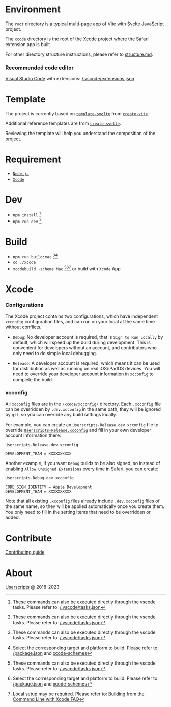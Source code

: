 # Environment

The `root` directory is a typical multi-page app of Vite with Svelte JavaScript project.

The `xcode` directory is the root of the Xcode project where the Safari extension app is built.

For other directory structure instructions, please refer to [structure.md](structure.md).

### Recommended code editor

[Visual Studio Code](https://github.com/Microsoft/vscode) with extensions: [/.vscode/extensions.json](../.vscode/extensions.json)

# Template

The project is currently based on [`template-svelte`](https://github.com/vitejs/vite/tree/main/packages/create-vite/template-svelte) from [`create-vite`](https://github.com/vitejs/vite/tree/main/packages/create-vite).

Additional reference templates are from [`create-svelte`](https://github.com/sveltejs/kit/tree/master/packages/create-svelte).

Reviewing the template will help you understand the composition of the project.

# Requirement

- [`Node.js`](https://nodejs.org/)
- [`Xcode`](https://geo.itunes.apple.com/app/id497799835)

# Dev

- `npm install` [^1]
- `npm run dev` [^1]

# Build

- `npm run build:mac` [^1][^2]
- `cd ./xcode`
- `xcodebuild -scheme Mac` [^1][^2][^3] or build with `Xcode` App

[^1]: These commands can also be executed directly through the vscode tasks. Please refer to: [/.vscode/tasks.json](../.vscode/tasks.json)
[^2]: Select the corresponding target and platform to build. Please refer to: [/package.json](../package.json) and [xcode-schemes](/xcode/Userscripts.xcodeproj/xcshareddata/xcschemes/)
[^3]: Local setup may be required. Please refer to: [Building from the Command Line with Xcode FAQ](https://developer.apple.com/library/archive/technotes/tn2339/_index.html)

# Xcode

### Configurations

The Xcode project contains two configurations, which have independent `xcconfig` configuration files, and can run on your local at the same time without conflicts.

- `Debug`: No developer account is required, that is `Sign to Run Locally` by default, which will speed up the build during development. This is convenient for developers without an account, and contributors who only need to do simple local debugging.

- `Release`: A developer account is required, which means it can be used for distribution as well as running on real iOS/iPadOS devices. You will need to override your developer account information in `xcconfig` to complete the build.

### xcconfig

All `xcconfig` files are in the [`/xcode/xcconfig/`](../xcode/xcconfig) directory. Each `.xcconfig` file can be overridden by `.dev.xcconfig` in the same path, they will be ignored by `git`, so you can override any build settings locally.

For example, you can create an `Userscripts-Release.dev.xcconfig` file to override [`Userscripts-Release.xcconfig`](../xcode/xcconfig/Userscripts-Release.xcconfig) and fill in your own developer account information there:

`Userscripts-Release.dev.xcconfig`

```
DEVELOPMENT_TEAM = XXXXXXXXXX
```

Another example, if you want `Debug` builds to be also signed, so instead of enabling `Allow Unsigned Extensions` every time in Safari, you can create:

`Userscripts-Debug.dev.xcconfig`

```
CODE_SIGN_IDENTITY = Apple Development
DEVELOPMENT_TEAM = XXXXXXXXXX
```

Note that all existing `.xcconfig` files already include `.dev.xcconfig` files of the same name, so they will be applied automatically once you create them. You only need to fill in the setting items that need to be overridden or added.

# Contribute

[Contributing guide](contributing.md)

# About

[Userscripts](https://github.com/quoid/userscripts) @ 2018-2023
